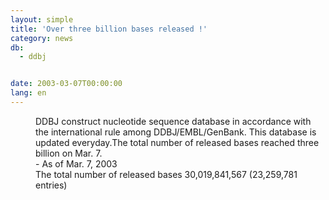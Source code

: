 ```yaml
---
layout: simple
title: 'Over three billion bases released !'
category: news
db:
  - ddbj


date: 2003-03-07T00:00:00
lang: en
---
```


<dd>DDBJ construct nucleotide sequence database in accordance with the international rule among DDBJ/EMBL/GenBank. This database is updated everyday.The total number of released bases reached three billion on Mar. 7.<br>
<dd>- As of Mar. 7, 2003<br>
<dd>The total number of released bases 30,019,841,567 (23,259,781 entries)</dd>
</dd>
</dd>
